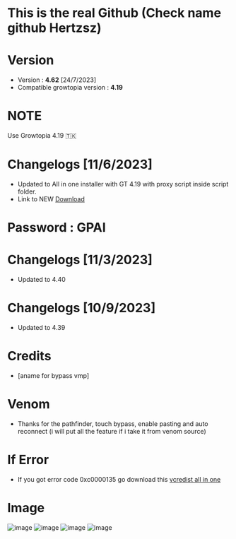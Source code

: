 # This is the real Github (Check name github Hertzsz)
# Version
* Version : <b>4.62</b> [24/7/2023]
* Compatible growtopia version : <b>4.19</b>
# NOTE
Use Growtopia 4.19 🇹🇰

# Changelogs [11/6/2023]
* Updated to All in one installer with GT 4.19 with proxy script inside script folder.
* Link to NEW [Download]([https://www.mediafire.com/file/u54bkny0lponkn3/GPAI.zip/file])
# Password : GPAI


# Changelogs [11/3/2023]
* Updated to 4.40

# Changelogs [10/9/2023]
* Updated to 4.39

# Credits
* [aname for bypass vmp]

# Venom
* Thanks for the pathfinder, touch bypass, enable pasting and auto reconnect (i will put all the feature if i take it from venom source)

# If Error
* If you got error code 0xc0000135 go download this [vcredist all in one](https://www.techpowerup.com/download/visual-c-redistributable-runtime-package-all-in-one)

# Image
![image](https://user-images.githubusercontent.com/53701922/205014438-9e8a3ec7-35c6-40a7-be13-478d01efcc51.png)
![image](https://user-images.githubusercontent.com/53701922/205014492-a8d38d18-4ce4-4a75-ae5c-cdef691195b1.png)
![image](https://user-images.githubusercontent.com/53701922/205014619-203e40a4-3fcb-48c8-ad79-a78c7f983fc1.png)
![image](https://user-images.githubusercontent.com/53701922/205014578-27c85b1f-b075-46b5-9672-2881e22bffb6.png)
